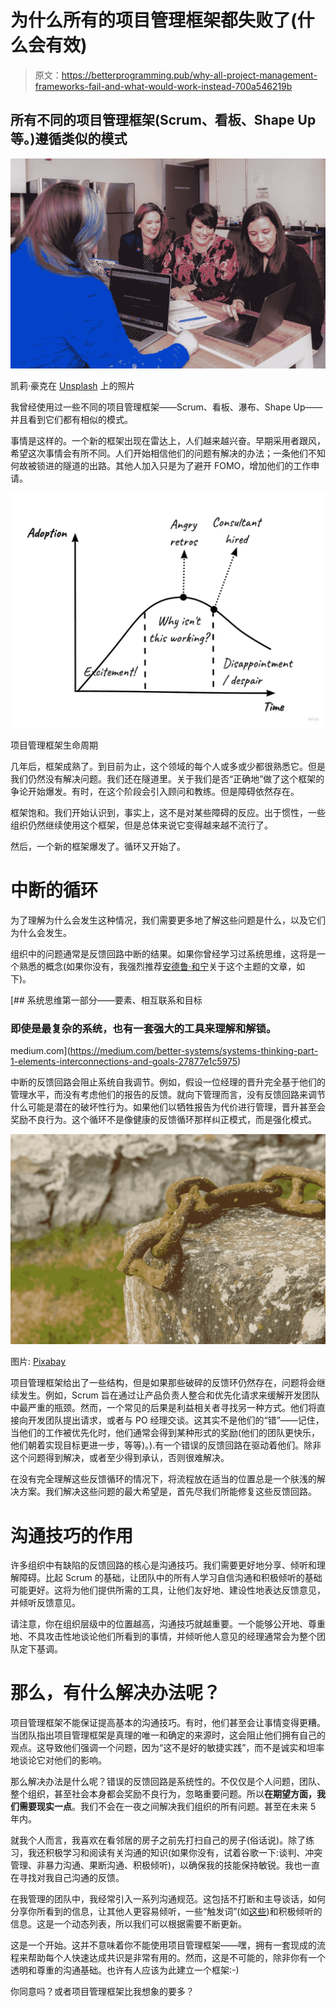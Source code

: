 # 为什么所有的项目管理框架都失败了(什么会有效)

> 原文：<https://betterprogramming.pub/why-all-project-management-frameworks-fail-and-what-would-work-instead-700a546219b>

## 所有不同的项目管理框架(Scrum、看板、Shape Up 等。)遵循类似的模式

![](img/e036823b9ca37bd01cddfec2b5643257.png)

凯莉·豪克在 [Unsplash](https://unsplash.com?utm_source=medium&utm_medium=referral) 上的照片

我曾经使用过一些不同的项目管理框架——Scrum、看板、瀑布、Shape Up——并且看到它们都有相似的模式。

事情是这样的。一个新的框架出现在雷达上，人们越来越兴奋。早期采用者跟风，希望这次事情会有所不同。人们开始相信他们的问题有解决的办法；一条他们不知何故被锁进的隧道的出路。其他人加入只是为了避开 FOMO，增加他们的工作申请。

![](img/0cc0d17cf6f7b31ecc6594963090844a.png)

项目管理框架生命周期

几年后，框架成熟了。到目前为止，这个领域的每个人或多或少都很熟悉它。但是我们仍然没有解决问题。我们还在隧道里。关于我们是否“正确地”做了这个框架的争论开始爆发。有时，在这个阶段会引入顾问和教练。但是障碍依然存在。

框架饱和。我们开始认识到，事实上，这不是对某些障碍的反应。出于惯性，一些组织仍然继续使用这个框架，但是总体来说它变得越来越不流行了。

然后，一个新的框架爆发了。循环又开始了。

# 中断的循环

为了理解为什么会发生这种情况，我们需要更多地了解这些问题是什么，以及它们为什么会发生。

组织中的问题通常是反馈回路中断的结果。如果你曾经学习过系统思维，这将是一个熟悉的概念(如果你没有，我强烈推荐[安德鲁·和宁](https://medium.com/u/64489f920403?source=post_page-----700a546219b--------------------------------)关于这个主题的文章，如下)。

[](https://medium.com/better-systems/systems-thinking-part-1-elements-interconnections-and-goals-27877e1c5975) [## 系统思维第一部分——要素、相互联系和目标

### 即使是最复杂的系统，也有一套强大的工具来理解和解锁。

medium.com](https://medium.com/better-systems/systems-thinking-part-1-elements-interconnections-and-goals-27877e1c5975) 

中断的反馈回路会阻止系统自我调节。例如，假设一位经理的晋升完全基于他们的管理水平，而没有考虑他们的报告的反馈。就向下管理而言，没有反馈回路来调节什么可能是潜在的破坏性行为。如果他们以牺牲报告为代价进行管理，晋升甚至会奖励不良行为。这个循环不是像健康的反馈循环那样纠正模式，而是强化模式。

![](img/5878deb44e55f2653195290672de23c6.png)

图片: [Pixabay](https://pixabay.com/es/photos/portsoy-escocia-puerto-hist%c3%b3rico-1244583/)

项目管理框架给出了一些结构，但是如果那些破碎的反馈环仍然存在，问题将会继续发生。例如，Scrum 旨在通过让产品负责人整合和优先化请求来缓解开发团队中最严重的瓶颈。然而，一个常见的后果是利益相关者寻找另一种方式。他们将直接向开发团队提出请求，或者与 PO 经理交谈。这其实不是他们的“错”——记住，当他们的工作被优先化时，他们通常会得到某种形式的奖励(他们的团队更快乐，他们朝着实现目标更进一步，等等)。).有一个错误的反馈回路在驱动着他们。除非这个问题得到解决，或者至少得到承认，否则很难解决。

在没有完全理解这些反馈循环的情况下，将流程放在适当的位置总是一个肤浅的解决方案。我们解决这些问题的最大希望是，首先尽我们所能修复这些反馈回路。

# 沟通技巧的作用

许多组织中有缺陷的反馈回路的核心是沟通技巧。我们需要更好地分享、倾听和理解障碍。比起 Scrum 的基础，让团队中的所有人学习自信沟通和积极倾听的基础可能更好。这将为他们提供所需的工具，让他们友好地、建设性地表达反馈意见，并倾听反馈意见。

请注意，你在组织层级中的位置越高，沟通技巧就越重要。一个能够公开地、尊重地、不具攻击性地谈论他们所看到的事情，并倾听他人意见的经理通常会为整个团队定下基调。

# 那么，有什么解决办法呢？

项目管理框架不能保证提高基本的沟通技巧。有时，他们甚至会让事情变得更糟。当团队指出项目管理框架是真理的唯一和确定的来源时，这会阻止他们拥有自己的观点。这导致他们强调一个问题，因为“这不是好的敏捷实践”，而不是诚实和坦率地谈论它对他们的影响。

那么解决办法是什么呢？错误的反馈回路是系统性的。不仅仅是个人问题，团队、整个组织，甚至社会本身都会奖励不良行为，忽略重要问题。所以**在期望方面，我们需要现实一点**。我们不会在一夜之间解决我们组织的所有问题。甚至在未来 5 年内。

就我个人而言，我喜欢在看邻居的房子之前先打扫自己的房子(俗话说)。除了练习，我还积极学习和阅读有关沟通的知识(如果你没有，试着谷歌一下:谈判、冲突管理、非暴力沟通、果断沟通、积极倾听)，以确保我的技能保持敏锐。我也一直在寻找对我自己沟通的反馈。

在我管理的团队中，我经常引入一系列沟通规范。这包括不打断和主导谈话，如何分享你所看到的信息，让其他人更容易倾听，一些“触发词”(如[这些](https://medium.com/@penelope_l/2-words-to-ban-from-product-development-7dbb31a4af2d))和积极倾听的信息。这是一个动态列表，所以我们可以根据需要不断更新。

这是一个开始。这并不意味着你不能使用项目管理框架——嘿，拥有一套现成的流程来帮助每个人快速达成共识是非常有用的。然而，这是不可能的，除非你有一个透明和尊重的沟通基础。也许有人应该为此建立一个框架:-)

你同意吗？或者项目管理框架比我想象的要多？